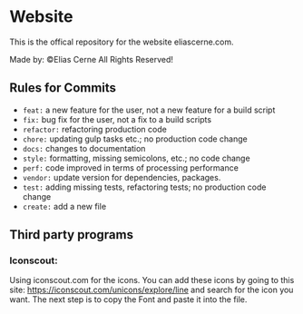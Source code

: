 # Website
This is the offical repository for the website eliascerne.com.

Made by: ©Elias Cerne
All Rights Reserved!

## Rules for Commits

- `feat:` a new feature for the user, not a new feature for a build script
- `fix:` bug fix for the user, not a fix to a build scripts
- `refactor:` refactoring production code
- `chore:` updating gulp tasks etc.; no production code change
- `docs:` changes to documentation
- `style:` formatting, missing semicolons, etc.; no code change
- `perf:` code improved in terms of processing performance
- `vendor:` update version for dependencies, packages.
- `test:` adding missing tests, refactoring tests; no production code change
- `create:` add a new file

## Third party programs
### Iconscout: 
Using iconscout.com for the icons. You can add these icons by going to this site: https://iconscout.com/unicons/explore/line and search for the icon you want. The next step is to copy the Font and paste it into the file. 